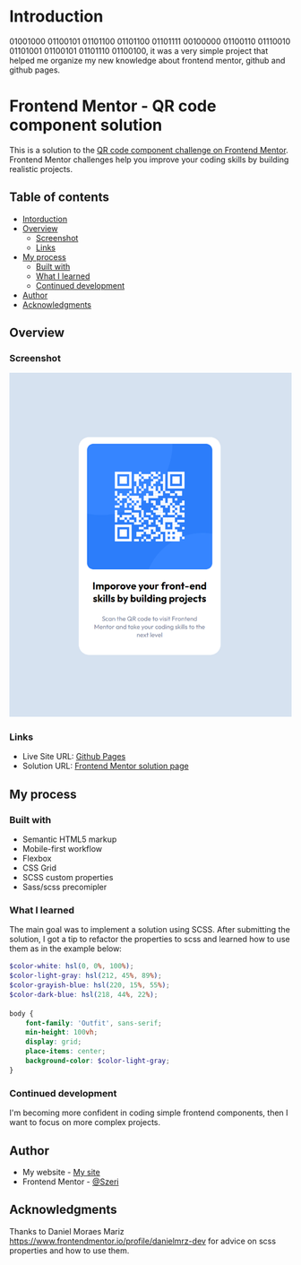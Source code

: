 # Introduction

01001000 01100101 01101100 01101100 01101111 00100000 01100110 01110010 01101001 01100101 01101110 01100100, it was a very simple project that helped me organize my new knowledge about frontend mentor, github and github pages.

# Frontend Mentor - QR code component solution

This is a solution to the [QR code component challenge on Frontend Mentor](https://www.frontendmentor.io/challenges/qr-code-component-iux_sIO_H). Frontend Mentor challenges help you improve your coding skills by building realistic projects. 

## Table of contents

- [Intorduction](#introduction)
- [Overview](#overview)
  - [Screenshot](#screenshot)
  - [Links](#links)
- [My process](#my-process)
  - [Built with](#built-with)
  - [What I learned](#what-i-learned)
  - [Continued development](#continued-development)
- [Author](#author)
- [Acknowledgments](#acknowledgments)

## Overview

### Screenshot

![Preview](./screenshoots/Preview.png)

### Links

- Live Site URL: [Github Pages](https://szeri323.github.io/projects/others/frontendmentor/QRCodeComponent/qr-code-component.html)
- Solution URL: [Frontend Mentor solution page](https://www.frontendmentor.io/solutions/sassscss-O7npxVZVwY)


## My process

### Built with

- Semantic HTML5 markup
- Mobile-first workflow
- Flexbox
- CSS Grid
- SCSS custom properties
- Sass/scss precomipler

### What I learned

The main goal was to implement a solution using SCSS. 
After submitting the solution, I got a tip to refactor the properties to scss and learned how to use them as in the example below:

```scss
$color-white: hsl(0, 0%, 100%);
$color-light-gray: hsl(212, 45%, 89%);
$color-grayish-blue: hsl(220, 15%, 55%);
$color-dark-blue: hsl(218, 44%, 22%);

body {
    font-family: 'Outfit', sans-serif;
    min-height: 100vh;
    display: grid;
    place-items: center;
    background-color: $color-light-gray;
}
```


### Continued development

I'm becoming more confident in coding simple frontend components, then I want to focus on more complex projects.

## Author

- My website - [My site](https://centerdiv.pl)
- Frontend Mentor - [@Szeri](https://www.frontendmentor.io/profile/Szeri323)


## Acknowledgments

Thanks to Daniel Moraes Mariz https://www.frontendmentor.io/profile/danielmrz-dev for advice on scss properties and how to use them.
